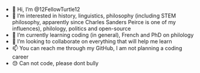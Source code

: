 - 👋 Hi, I’m @12FellowTurtle12
- 👀 I’m interested in history, linguistics, philosophy (including STEM philosophy, apparently since Charles Sanders Peirce is one of my influences), philology, politics and open-source
- 🌱 I’m currently learning coding (in general), French and PhD on philology
- 💞️ I’m looking to collaborate on everything that will help me learn
- 📫 You can reach me through my GitHub, I am not planning a coding career
- 😓 Can not code, please dont bully

<!---
12FellowTurtle12/12FellowTurtle12 is a ✨ special ✨ repository because its `README.md` (this file) appears on your GitHub profile.
You can click the Preview link to take a look at your changes.
--->
